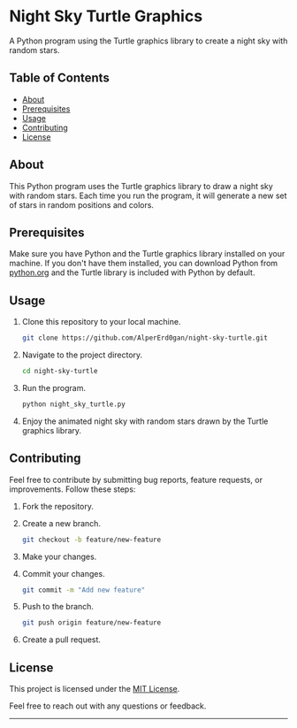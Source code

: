 # Night Sky Turtle Graphics

A Python program using the Turtle graphics library to create a night sky with random stars.

## Table of Contents

- [About](#about)
- [Prerequisites](#prerequisites)
- [Usage](#usage)
- [Contributing](#contributing)
- [License](#license)

## About

This Python program uses the Turtle graphics library to draw a night sky with random stars. Each time you run the program, it will generate a new set of stars in random positions and colors.

## Prerequisites

Make sure you have Python and the Turtle graphics library installed on your machine. If you don't have them installed, you can download Python from [python.org](https://www.python.org/downloads/) and the Turtle library is included with Python by default.

## Usage

1. Clone this repository to your local machine.

    ```bash
    git clone https://github.com/AlperErd0gan/night-sky-turtle.git
    ```

2. Navigate to the project directory.

    ```bash
    cd night-sky-turtle
    ```

3. Run the program.

    ```bash
    python night_sky_turtle.py
    ```

4. Enjoy the animated night sky with random stars drawn by the Turtle graphics library.

## Contributing

Feel free to contribute by submitting bug reports, feature requests, or improvements. Follow these steps:

1. Fork the repository.
2. Create a new branch.

    ```bash
    git checkout -b feature/new-feature
    ```

3. Make your changes.
4. Commit your changes.

    ```bash
    git commit -m "Add new feature"
    ```

5. Push to the branch.

    ```bash
    git push origin feature/new-feature
    ```

6. Create a pull request.

## License

This project is licensed under the [MIT License](LICENSE).

Feel free to reach out with any questions or feedback.

---

